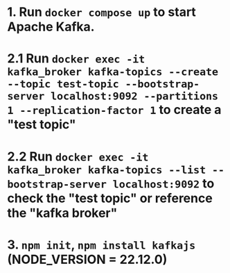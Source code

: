 # 1. Run `docker compose up` to start Apache Kafka.

# 2.1 Run `docker exec -it kafka_broker kafka-topics --create --topic test-topic --bootstrap-server localhost:9092 --partitions 1 --replication-factor 1` to create a "test topic"

# 2.2 Run `docker exec -it kafka_broker kafka-topics --list --bootstrap-server localhost:9092` to check the "test topic" or reference the "kafka broker"

# 3. `npm init`, `npm install kafkajs` (NODE_VERSION = 22.12.0)
